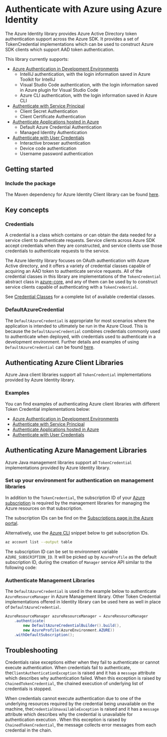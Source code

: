 # Authenticate with Azure using Azure Identity

The Azure Identity library provides Azure Active Directory token authentication support across the Azure SDK. It provides a set of TokenCredential implementations which can be used to construct Azure SDK clients which support AAD token authentication.

This library currently supports:

* [Azure Authentication in Development Environments](java-sdk-identity-dev-env-auth.md)
  * IntelliJ authentication, with the login information saved in Azure Toolkit for IntelliJ
  * Visual Studio Code authentication, with the login information saved in Azure plugin for Visual Studio Code
  * Azure CLI authentication, with the login information saved in Azure CLI
* [Authenticate with Service Principal](java-sdk-identity-service-principal-auth.md)
  * Client Secret Authentication
  * Client Certificate Authentication
* [Authenticate Applications hosted in Azure](java-sdk-identity-azure-hosted-auth.md)
  * Default Azure Credential Authentication
  * Managed Identity Authentication
* [Authenticate with User Credentials](java-sdk-identity-user-auth.md)
  * Interactive browser authentication
  * Device code authentication
  * Username password authentication

## Getting started

### Include the package

The Maven dependency for Azure Identity Client library can be found [here](https://search.maven.org/artifact/com.azure/azure-identity).

## Key concepts

### Credentials

A credential is a class which contains or can obtain the data needed for a service client to authenticate requests. Service clients across Azure SDK accept credentials when they are constructed, and service clients use those credentials to authenticate requests to the service. 

The Azure Identity library focuses on OAuth authentication with Azure Active directory, and it offers a variety of credential classes capable of acquiring an AAD token to authenticate service requests. All of the credential classes in this library are implementations of the `TokenCredential` abstract class in [azure-core][azure_core_library], and any of them can be used by to construct service clients capable of authenticating with a `TokenCredential`. 

See [Credential Classes](#credential-classes) for a complete list of available credential classes.

### DefaultAzureCredential
The `DefaultAzureCredential` is appropriate for most scenarios where the application is intended to ultimately be run in the Azure Cloud. This is because the `DefaultAzureCredential` combines credentials commonly used to authenticate when deployed, with credentials used to authenticate in a development environment. Further details and examples of using `DefaultAzureCredential` can be found [here](java-sdk-identity_azure_hosted_auth.md#default-azure-credential).

## Authenticating Azure Client Libraries

Azure Java client libraries support all `TokenCredential` implementations provided by Azure Identity library.

### Examples

You can find examples of authenticating Azure client libraries with different Token Credential implementations below:

* [Azure Authentication in Development Environments](./java-sdk-identity_dev_env_auth.md)
* [Authenticate with Service Principal](./java-sdk-identity_service_principal_auth.md)
* [Authenticate Applications hosted in Azure](./java-sdk-identity_azure_hosted_auth.md)
* [Authenticate with User Credentials](./java-sdk-identity_user_auth.md)

## Authenticating Azure Management Libraries

Azure Java management libraries support all `TokenCredential` implementations provided by Azure Identity library.

### Set up your environment for authentication on management libraries

In addition to the `TokenCredential`, the subscription ID of your [Azure subscription](https://docs.microsoft.com/learn/modules/create-an-azure-account/4-multiple-subscriptions) is required by the management libraries for managing the Azure resources on that subscription.

The subscription IDs can be find on the [Subscriptions page in the Azure portal](https://portal.azure.com/#blade/Microsoft_Azure_Billing/SubscriptionsBlade).

Alternatively, use the [Azure CLI][azure_cli] snippet below to get subscription IDs.

```bash
az account list --output table
```

The subscription ID can be set to environment variable `AZURE_SUBSCRIPTION_ID`.
It will be picked up by `AzureProfile` as the default subscription ID, during the creation of `Manager` service API similar to the following code:

### Authenticate Management Libraries

The `DefaultAzureCredential` is used in the example below to authenticate `AzureResourceManager` in Azure Management library. Other Token Credential implementations offered in Identity library can be used here as well in place of `DefaultAzureCredential`.

```java
AzureResourceManager azureResourceManager = AzureResourceManager
    .authenticate(
        new DefaultAzureCredentialBuilder().build(),
        new AzureProfile(AzureEnvironment.AZURE))
    .withDefaultSubscription();
```

## Troubleshooting

Credentials raise exceptions either when they fail to authenticate or cannot execute authentication.
When credentials fail to authenticate, the`ClientAuthenticationException` is raised and it has a `message` attribute which
describes why authentication failed. When this exception is raised by `ChainedTokenCredential`, the chained execution of underlying list of credentials is stopped.

When credentials cannot execute authentication due to one of the underlying resources required by the credential being unavailable on the machine, the`CredentialUnavailableException` is raised and it has a `message` attribute which
describes why the credential is unavailable for authentication execution . When this exception is raised by `ChainedTokenCredential`, the message collects error messages from each credential in the chain.

<!-- LINKS -->
[azure_cli]: https://docs.microsoft.com/cli/azure
[azure_sub]: https://azure.microsoft.com/free/
[source]: https://github.com/Azure/azure-sdk-for-java/tree/master/sdk/identity/azure-identity
[aad_doc]: https://docs.microsoft.com/azure/active-directory/
[code_of_conduct]: https://opensource.microsoft.com/codeofconduct/
[keys_client_library]: https://github.com/Azure/azure-sdk-for-java/tree/master/sdk/keyvault/azure-security-keyvault-keys
[logging]: https://github.com/Azure/azure-sdk-for-java/wiki/Logging-with-Azure-SDK
[secrets_client_library]: https://github.com/Azure/azure-sdk-for-java/tree/master/sdk/keyvault/azure-security-keyvault-secrets
[eventhubs_client_library]: https://github.com/Azure/azure-sdk-for-java/tree/master/sdk/eventhubs/azure-messaging-eventhubs
[azure_core_library]: https://github.com/Azure/azure-sdk-for-java/tree/master/sdk/core
[javadoc]: https://azure.github.io/azure-sdk-for-java
[jdk_link]: https://docs.microsoft.com/java/azure/jdk/?view=azure-java-stable
